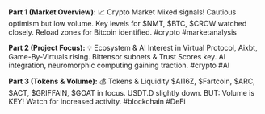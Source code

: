 **Part 1 (Market Overview):** 📈 Crypto Market Mixed signals! Cautious optimism but low volume. Key levels for $NMT, $BTC, $CROW watched closely.  Reload zones for Bitcoin identified.  #crypto #marketanalysis

**Part 2 (Project Focus):** 💡 Ecosystem & AI  Interest in Virtual Protocol, Aixbt, Game-By-Virtuals rising. Bittensor subnets & Trust Scores key. AI integration, neuromorphic computing gaining traction. #crypto #AI

**Part 3 (Tokens & Volume):** 💰 Tokens & Liquidity $AI16Z, $Fartcoin, $ARC, $ACT, $GRIFFAIN, $GOAT in focus. USDT.D slightly down.  BUT: Volume is KEY! Watch for increased activity. #blockchain #DeFi